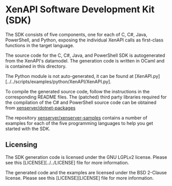 # XenAPI Software Development Kit (SDK)

The SDK consists of five components, one for each of C, C#, Java, PowerShell,
and Python, exposing the individual XenAPI calls as first-class functions in the
target language.

The source code for the C, C#, Java, and PowerShell SDK is autogenerated from the
XenAPI's datamodel. The generation code is written in OCaml and is contained in
this directory.

The Python module is not auto-generated, it can be found at
[XenAPI.py][../../scripts/examples/python/XenAPI/XenAPI.py].

To compile the generated source code, follow the instructions in the corresponding
README files. The (patched) third party libraries required for the compilation
of the C# and PowerShell source code can be obtained from
[xenserver/dotnet-packages](https://github.com/xenserver/dotnet-packages)

The repository [xenserver/xenserver-samples](https://github.com/xenserver/xenserver-samples)
contains a number of examples for each of the five programming languages to help
you get started with the SDK.

## Licensing

The SDK generation code is licensed under the GNU LGPLv2 license. Please see this
[LICENSE][../../LICENSE] file for more information.

The generated code and the examples are licensed under the BSD 2-Clause license.
Please see this [LICENSE][LICENSE] file for more information.
